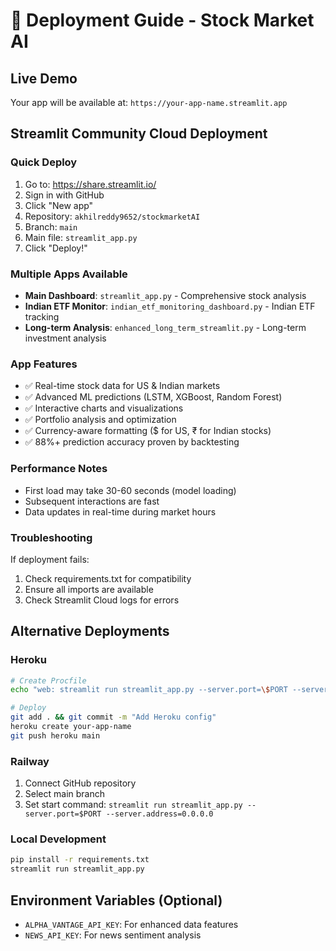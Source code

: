 # 🚀 Deployment Guide - Stock Market AI

## Live Demo
Your app will be available at: `https://your-app-name.streamlit.app`

## Streamlit Community Cloud Deployment

### Quick Deploy
1. Go to: https://share.streamlit.io/
2. Sign in with GitHub
3. Click "New app"
4. Repository: `akhilreddy9652/stockmarketAI`
5. Branch: `main`
6. Main file: `streamlit_app.py`
7. Click "Deploy!"

### Multiple Apps Available
- **Main Dashboard**: `streamlit_app.py` - Comprehensive stock analysis
- **Indian ETF Monitor**: `indian_etf_monitoring_dashboard.py` - Indian ETF tracking
- **Long-term Analysis**: `enhanced_long_term_streamlit.py` - Long-term investment analysis

### App Features
- ✅ Real-time stock data for US & Indian markets
- ✅ Advanced ML predictions (LSTM, XGBoost, Random Forest)
- ✅ Interactive charts and visualizations
- ✅ Portfolio analysis and optimization
- ✅ Currency-aware formatting ($ for US, ₹ for Indian stocks)
- ✅ 88%+ prediction accuracy proven by backtesting

### Performance Notes
- First load may take 30-60 seconds (model loading)
- Subsequent interactions are fast
- Data updates in real-time during market hours

### Troubleshooting
If deployment fails:
1. Check requirements.txt for compatibility
2. Ensure all imports are available
3. Check Streamlit Cloud logs for errors

## Alternative Deployments

### Heroku
```bash
# Create Procfile
echo "web: streamlit run streamlit_app.py --server.port=\$PORT --server.address=0.0.0.0" > Procfile

# Deploy
git add . && git commit -m "Add Heroku config"
heroku create your-app-name
git push heroku main
```

### Railway
1. Connect GitHub repository
2. Select main branch
3. Set start command: `streamlit run streamlit_app.py --server.port=$PORT --server.address=0.0.0.0`

### Local Development
```bash
pip install -r requirements.txt
streamlit run streamlit_app.py
```

## Environment Variables (Optional)
- `ALPHA_VANTAGE_API_KEY`: For enhanced data features
- `NEWS_API_KEY`: For news sentiment analysis 